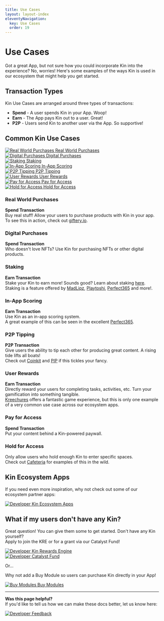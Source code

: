 ```yaml
---
title: Use Cases
layout: layout-index
eleventyNavigation:
  key: Use Cases
  order: 19
---
```


# Use Cases
Got a great App, but not sure how you could incorporate Kin into the experience? No, worries! Here's some examples of the ways Kin is used in our ecosystem that might help you get started.

## Transaction Types
Kin Use Cases are arranged around three types of transactions:<br/>
- **Spend** - A user spends Kin in your App. Woop!<br/>
- **Earn** - The App pays Kin out to a user. Great!<br/>
- **P2P** - Users send Kin to another user via the App. So supportive!

## Common Kin Use Cases

<div class='use-cases'>
  <a href='/use-cases/#real-world-purchases'><div class='use-case'>
    <img class='use-case-icon' alt='Real World Purchases' src='./images/cart-shopping-solid.svg'>
    <span class='use-case-text'>Real World Purchases</span>
  </div></a>
  <a href='/use-cases/#digital-purchases'><div class='use-case'>
    <img class='use-case-icon' alt='Digital Purchases' src='./images/icons-solid.svg'>
    <span class='use-case-text'>Digital Purchases</span>
  </div></a>
  <a href='/use-cases/#staking'><div class='use-case'>
    <img class='use-case-icon' alt='Staking' src='./images/money-bill-transfer-solid.svg'>
    <span class='use-case-text'>Staking</span>
  </div></a>
  <a href='/use-cases/#in-app-scoring'><div class='use-case'>
    <img class='use-case-icon' alt='In-App Scoring' src='./images/ghost-solid.svg'>
    <span class='use-case-text'>In-App Scoring</span>
  </div></a>
  <a href='/use-cases/#p2p-tipping'><div class='use-case'>
    <img class='use-case-icon' alt='P2P Tipping' src='./images/gratipay-brands.svg'>
    <span class='use-case-text'>P2P Tipping</span>
  </div></a>
  <a href='/use-cases/#user-rewards'><div class='use-case'>
    <img class='use-case-icon' alt='User Rewards' src='./images/gem-solid.svg'>
    <span class='use-case-text'>User Rewards</span>
  </div></a>
  <a href='/use-cases/#pay-for-access'><div class='use-case'>
    <img class='use-case-icon' alt='Pay for Access' src='./images/person-through-window-solid.svg'>
    <span class='use-case-text'>Pay for Access</span>
  </div></a>
  <a href='/use-cases/#hold-for-access'><div class='use-case'>
    <img class='use-case-icon' alt='Hold for Access' src='./images/hand-holding-dollar-solid.svg'>
    <span class='use-case-text'>Hold for Access</span>
  </div></a>
</div>


### Real World Purchases
**Spend Transaction**<br/>
Buy real stuff! Allow your users to purchase products with Kin in your app. 
<br/>To see this in action, check out [giftery.io](https://giftery.io).

### Digital Purchases
**Spend Transaction**<br/>
Who doesn't love NFTs? Use Kin for purchasing NFTs or other digital products.
### Staking
**Earn Transaction**<br/>
Stake your Kin to earn more! Sounds good? Learn about staking <a href='https://solana.com/staking' target='_blank'>here</a>.
<br/>Staking is a feature offered by [MadLipz](https://www.madlipz.com/), [Playtoshi](https://playtoshi.com/), [Perfect365](https://www.perfect365.com/) and more!.
### In-App Scoring
**Earn Transaction**<br/>
Use Kin as an in-app scoring system.
<br/>A great example of this can be seen in the excellent [Perfect365](https://play.google.com/store/apps/details?id=com.arcsoft.perfect365&hl=en).
### P2P Tipping
**P2P Transaction**<br/>
Give users the ability to tip each other for producing great content. A rising tide lifts all boats! 
<br/>Check out [Coinkit](https://app.coinkit.de/login) and [PIP](https://www.getpip.com/) if this tickles your fancy.
### User Rewards
**Earn Transaction**<br/>
Directly reward your users for completing tasks, activities, etc. Turn your gamification into something tangible. 
<br/>[Kreechures](https://www.kreechures.com/) offers a fantastic game experience, but this is only one example of a very common use case across our ecosystem apps.
### Pay for Access
**Spend Transaction**<br/>
Put your content behind a Kin-powered paywall.
### Hold for Access
Only allow users who hold enough Kin to enter specific spaces.
<br/>Check out [Cafeteria](https://cafeteria.gg/) for examples of this in the wild.

## Kin Ecosystem Apps
If you need even more inspiration, why not check out some of our ecosystem partner apps:
<div class='use-cases'>
  <a href='https://kin.org/kin-apps/' target='_blank'><div class='use-case'>
    <img class='use-case-icon' alt='Developer' src='../essentials/images/cubes-solid.svg'>
    <span class='use-case-text'>Kin Ecosystem Apps</span>
  </div></a>
</div>

## What if my users don't have any Kin?

Great question! You can give them some to get started. Don't have any Kin yourself?<br/>
Apply to join the KRE or for a grant via our Catalyst Fund!

<div class='use-cases'>
  <a href='/essentials/kin-rewards-engine/'><div class='use-case'>
    <img class='use-case-icon' alt='Developer' src='../essentials/images/money-bill-trend-up-solid.svg'>
    <span class='use-case-text'>Kin Rewards Engine</span>
  </div></a>
  <a href='https://kin.org/catalyst-fund/' target='_blank'><div class='use-case'>
    <img class='use-case-icon' alt='Developer' src='../essentials/images/sack-dollar-solid.svg'>
    <span class='use-case-text'>Catalyst Fund</span>
  </div></a>
</div>

Or...

Why not add a Buy Module so users can purchase Kin directly in your App!
<div class='use-cases'>
  <a href='/integrations/buy-modules/'><div class='use-case'>
    <img class='use-case-icon' alt='Buy Modules' src='../integrations/images/credit-card-solid.svg'>
    <span class='use-case-text'>Buy Modules</span>
  </div></a>
</div>

***
**Was this page helpful?**<br/>
If you'd like to tell us how we can make these docs better, let us know here:

<div class='contacts'>
  <a href='https://forms.gle/qhjcDJR59v8RJsaY7' target='_blank'><div class='contact'>
    <img class='contact-icon' alt='Developer' src='../essentials/images/comment-dots-solid.svg'>
    <span class='contact-text'>Feedback</span>
  </div></a>
</div>
